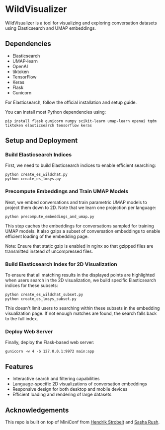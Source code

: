 # WildVisualizer

WildVisualizer is a tool for visualizing and exploring conversation datasets using Elasticsearch and UMAP embeddings.

## Dependencies

- Elasticsearch
- UMAP-learn
- OpenAI
- tiktoken
- TensorFlow
- Keras
- Flask
- Gunicorn

For Elasticsearch, follow the official installation and setup guide.

You can install most Python dependencies using:

```
pip install flask gunicorn numpy scikit-learn umap-learn openai tqdm tiktoken elasticsearch tensorflow keras
```

## Setup and Deployment

### Build Elasticsearch Indices

First, we need to build Elasticsearch indices to enable efficient searching:

```
python create_es_wildchat.py
python create_es_lmsys.py
```

### Precompute Embeddings and Train UMAP Models

Next, we embed conversations and train parametric UMAP models to project them down to 2D. Note that we learn one projection per language:

```
python precompute_embeddings_and_umap.py
```

This step caches the embeddings for conversations sampled for training UMAP models. It also gzips a subset of conversation embeddings to enable efficient loading of the embedding page.

Note: Ensure that static gzip is enabled in nginx so that gzipped files are transmitted instead of uncompressed files.

### Build Elasticsearch Index for 2D Visualization

To ensure that all matching results in the displayed points are highlighted when users search in the 2D visualization, we build specific Elasticsearch indices for these subsets:

```
python create_es_wildchat_subset.py
python create_es_lmsys_subset.py
```

This doesn't limit users to searching within these subsets in the embedding visualization page. If not enough matches are found, the search falls back to the full index.

### Deploy Web Server

Finally, deploy the Flask-based web server:

```
gunicorn -w 4 -b 127.0.0.1:9972 main:app
```

## Features

- Interactive search and filtering capabilities
- Language-specific 2D visualizations of conversation embeddings
- Responsive design for both desktop and mobile devices
- Efficient loading and rendering of large datasets


## Acknowledgements

This repo is built on top of MiniConf from [Hendrik Strobelt](http://twitter.com/hen_str) and [Sasha Rush](http://twitter.com/srush_nlp).
